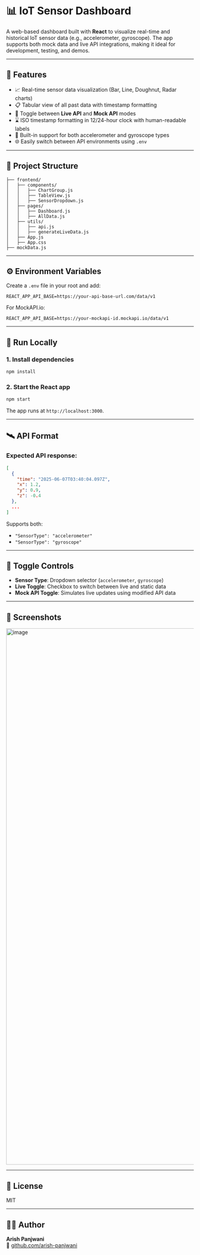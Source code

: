# 📊 IoT Sensor Dashboard

A web-based dashboard built with **React** to visualize real-time and historical IoT sensor data (e.g., accelerometer, gyroscope). The app supports both mock data and live API integrations, making it ideal for development, testing, and demos.

---

## 🚀 Features

- 📈 Real-time sensor data visualization (Bar, Line, Doughnut, Radar charts)
- 📋 Tabular view of all past data with timestamp formatting
- 🔁 Toggle between **Live API** and **Mock API** modes
- ⌛ ISO timestamp formatting in 12/24-hour clock with human-readable labels
- 🔧 Built-in support for both accelerometer and gyroscope types
- 🌐 Easily switch between API environments using `.env`

---

## 📂 Project Structure

```
├── frontend/
│   ├── components/
│   │   ├── ChartGroup.js
│   │   ├── TableView.js
│   │   ├── SensorDropdown.js
│   ├── pages/
│   │   ├── Dashboard.js
│   │   ├── AllData.js
│   ├── utils/
│   │   ├── api.js
│   │   ├── generateLiveData.js
│   ├── App.js
│   ├── App.css
├── mockData.js
```

---

## ⚙️ Environment Variables

Create a `.env` file in your root and add:

```env
REACT_APP_API_BASE=https://your-api-base-url.com/data/v1
```

For MockAPI.io:

```env
REACT_APP_API_BASE=https://your-mockapi-id.mockapi.io/data/v1
```

---

## 🧪 Run Locally

### 1. Install dependencies

```bash
npm install
```

### 2. Start the React app

```bash
npm start
```

The app runs at `http://localhost:3000`.

---

## 🛰️ API Format

### Expected API response:
```json
[
  {
    "time": "2025-06-07T03:40:04.097Z",
    "x": 1.2,
    "y": 0.9,
    "z": -0.4
  },
  ...
]
```

Supports both:
- `"SensorType": "accelerometer"`
- `"SensorType": "gyroscope"`

---

## 🔄 Toggle Controls

- **Sensor Type**: Dropdown selector (`accelerometer`, `gyroscope`)
- **Live Toggle**: Checkbox to switch between live and static data
- **Mock API Toggle**: Simulates live updates using modified API data

---

## 📸 Screenshots

<img width="1440" alt="image" src="https://github.com/user-attachments/assets/822377b1-c09a-4487-8388-88ba2c589e91" />


---

## 📄 License

MIT

---

## 👨‍💻 Author

**Arish Panjwani**  
🔗 [github.com/arish-panjwani](https://github.com/arish-panjwani)
